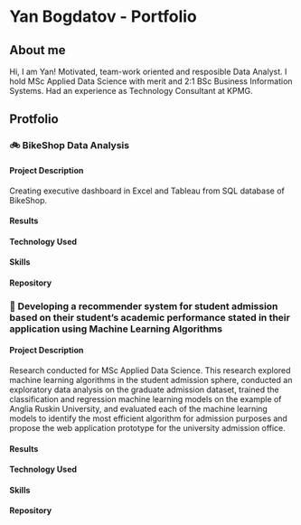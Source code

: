 # Yan Bogdatov - Portfolio
## About me
Hi, I am Yan! Motivated, team-work oriented and resposible Data Analyst. I hold MSc Applied Data Science with merit and 2:1 BSc Business Information Systems. Had an experience as Technology Consultant at KPMG.
## Protfolio
### :bike: BikeShop Data Analysis
#### Project Description
Creating executive dashboard in Excel and Tableau from SQL database of BikeShop.
#### Results
#### Technology Used
#### Skills
#### Repository
### :book: Developing a recommender system for student admission based on their student’s academic performance stated in their application using Machine Learning Algorithms
#### Project Description
Research conducted for MSc Applied Data Science. This research explored machine learning algorithms in the student admission sphere, conducted an exploratory data analysis on the graduate admission dataset, trained the classification and regression machine learning models on the example of Anglia Ruskin University, and evaluated each of the machine learning models to identify the most efficient algorithm for admission purposes and propose the web application prototype for the university admission office.
#### Results
#### Technology Used
#### Skills
#### Repository 
